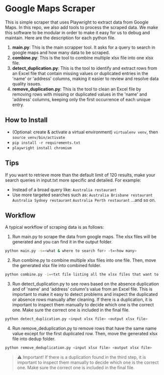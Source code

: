 # Google Maps Scraper
This is simple scraper that uses Playwright to extract data from Google Maps. In this repo, we also add tools to process the scraped data. We make this software to be modular in order to make it easy for us to debug and maintain. Here are the description for each python file.
1. **main.py**: This is the main scrapper tool. It asks for a query to search in google maps and how many data to be scraped. 
2. **combine.py**: This is the tool to combine multiple xlsx file into one xlsx file. 
3. **detect_duplication.py**: This is the tool to identify and extract rows from an Excel file that contain missing values or duplicated entries in the 'name' or 'address' columns, making it easier to review and resolve data quality issues.
4. **remove_duplication.py**: This is the tool to clean an Excel file by removing rows with missing or duplicated values in the 'name' and 'address' columns, keeping only the first occurrence of each unique entry.

## How to Install
- (Optional: create & activate a virtual environment) `virtualenv venv`, then `source venv/bin/activate`
-  `pip install -r requirements.txt`
-  `playwright install chromium`
 
## Tips
If you want to retrieve more than the default limit of 120 results, make your search queries in input.txt more specific and detailed. For example:
- Instead of a broad query like:
`Australia restaurant`
- Use more targeted searches such as:
`Australia Brisbane restaurant`
`Australia Sydney restaurant`
`Australia Perth restaurant`
...and so on.

## Workflow
A typical workflow of scraping data is as follows:
1. Run main.py to scrape the data from google maps. The xlsx files will be generated and you can find it in the output folder.
```bash
python main.py -s=<what & where to search for> -t=<how many>
```
2. Run combine.py to combine multiple xlsx files into one file. Then, move the generated xlsx file into combined folder.
```bash
python combine.py -i=<txt file listing all the xlsx files that want to be combined> -o=<output xlsx file>
```
3. Run detect_duplication.py to see rows based on the absence duplication and of 'name' and 'address' column's value from an Excel file. This is important to make it easy to detect problems and inspect the duplicated or absence rows manually after cleaning. If there is a duplication, it is important to inspect them manually to decide which one is the correct one. Make sure the correct one is included in the final file.
```bash
python detect_duplication.py <input xlsx file> <output xlsx file>
```
4. Run remove_deduplication.py to remove rows that have the same name value except for the first duplicated row. Then, move the generated xlsx file into dedup folder. 
```bash
python remove_deduplication.py <input xlsx file> <output xlsx file>
```

> ⚠️ Important! 
> If there is a duplication found in the third step, it is important to inspect them manually to decide which one is the correct one. 
> Make sure the correct one is included in the final file. 